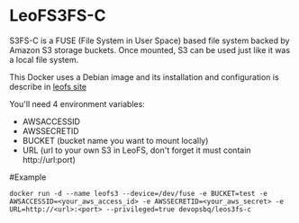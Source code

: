 # LeoFS3FS-C

S3FS-C is a FUSE (File System in User Space) based file system backed by Amazon S3 storage buckets. Once mounted, S3 can be used just like it was a local file system.

This Docker uses a Debian image and its installation and configuration  is describe in [leofs site]

You'll need 4 environment variables:
- AWSACCESSID
- AWSSECRETID
- BUCKET (bucket name you want to mount locally)
- URL (url to your own S3 in LeoFS, don't forget it must contain http://url:port)

#Example

```docker run -d --name leofs3 --device=/dev/fuse -e BUCKET=test -e AWSACCESSID=<your_aws_access_id> -e AWSSECRETID=<your_aws_secret> -e URL=http://<url>:<port> --privileged=true devopsbq/leos3fs-c```

[leofs site]: http://leo-project.net/leofs/docs/s3api_client/s3_client_s3fsc.html
